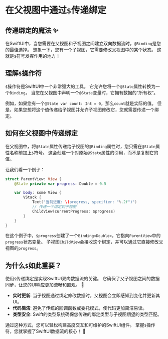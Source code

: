﻿# 在父视图中通过`$`传递绑定

## 传递绑定的魔法 ✨

在SwiftUI中，当您需要在父视图和子视图之间建立双向数据流时，`@Binding`是您的最佳选择。 想象一下，您有一个子视图，它需要修改父视图中的某个状态。 这就是`$`符号发挥作用的地方！

## 理解`$`操作符

`$`操作符是SwiftUI中一个非常强大的工具。 它允许您将一个`@State`属性转换为一个`Binding`。 当您在父视图中声明一个`@State`变量时，它拥有数据的“所有权”。

例如，如果您有一个`@State var count: Int = 0`，那么`count`就是实际的值。 但是，如果您想将这个值传递给子视图并允许子视图修改它，您就需要传递一个绑定。

## 如何在父视图中传递绑定

在父视图中，将`@State`属性传递给子视图的`@Binding`属性时，您只需在`@State`属性名称前加上`$`符号。 这会创建一个对原始`@State`属性的引用，而不是复制它的值。

让我们看一个例子：

```swift
struct ParentView: View {
    @State private var progress: Double = 0.5

    var body: some View {
        VStack {
            Text("当前进度: \(progress, specifier: "%.2f")")
            // 传递一个绑定到子视图
            ChildView(currentProgress: $progress)
        }
    }
}
```

在这个例子中，`$progress`创建了一个`Binding<Double>`，它指向`ParentView`中的`progress`状态变量。 子视图`ChildView`会接收这个绑定，并可以通过它直接修改父视图的`progress`。

## 为什么`$`如此重要？

使用`$`传递绑定是实现SwiftUI双向数据流的关键。 它确保了父子视图之间的数据同步，让您的UI响应更加流畅和直观。 🚀

*   **实时更新**: 当子视图通过绑定修改数据时，父视图会立即感知到变化并更新其UI。
*   **代码简洁**: 避免了传统的回调函数或委托模式，使代码更加简洁易读。
*   **类型安全**: Swift的类型系统确保您传递的绑定类型与子视图期望的类型匹配。

通过这种方式，您可以轻松构建高度交互和可维护的SwiftUI组件。 掌握`$`操作符，您就掌握了SwiftUI数据流的核心！ 🌟
